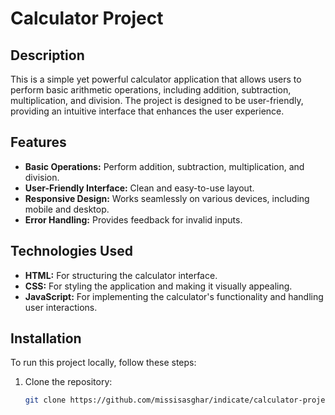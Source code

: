 # Calculator Project

## Description

This is a simple yet powerful calculator application that allows users to perform basic arithmetic operations, including addition, subtraction, multiplication, and division. The project is designed to be user-friendly, providing an intuitive interface that enhances the user experience.

## Features

- **Basic Operations:** Perform addition, subtraction, multiplication, and division.
- **User-Friendly Interface:** Clean and easy-to-use layout.
- **Responsive Design:** Works seamlessly on various devices, including mobile and desktop.
- **Error Handling:** Provides feedback for invalid inputs.

## Technologies Used

- **HTML:** For structuring the calculator interface.
- **CSS:** For styling the application and making it visually appealing.
- **JavaScript:** For implementing the calculator's functionality and handling user interactions.

## Installation

To run this project locally, follow these steps:

1. Clone the repository:
   ```bash
   git clone https://github.com/missisasghar/indicate/calculator-project.git
